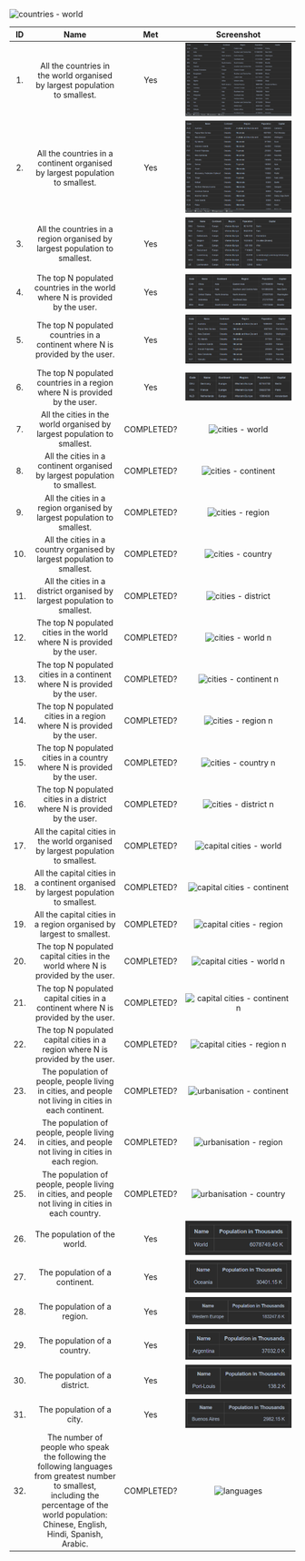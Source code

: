 

![countries - world](allWorldCountries.png)  


| ID | Name | Met | Screenshot |
| :---: | :---: | :---: | :---: |
| 1. | All the countries in the world organised by largest population to smallest. | Yes | ![countries - world](requirments_screenshots/allWorldCountries.png) |
| 2. | All the countries in a continent organised by largest population to smallest. | Yes | ![countries - continent](requirments_screenshots/allCountriesContinent.png) |
| 3. | All the countries in a region organised by largest population to smallest. | Yes | ![countries - region](requirments_screenshots/allCountriesRegion.png) |
| 4. | The top N populated countries in the world where N is provided by the user. | Yes | ![countries - world n](requirments_screenshots/top5_worldCountries.png) |
| 5. | The top N populated countries in a continent where N is provided by the user. | Yes | ![countries - continent n](requirments_screenshots/top8_continentCountries.png) |
| 6. | The top N populated countries in a region where N is provided by the user. | Yes | ![countries - region n](requirments_screenshots/top3_regionCountries.png) |
| 7. | All the cities in the world organised by largest population to smallest. | COMPLETED? | ![cities - world](requirments_screenshots/FILENAME_HERE) |
| 8. | All the cities in a continent organised by largest population to smallest. | COMPLETED? | ![cities - continent](requirments_screenshots/FILENAME_HERE) |
| 9. | All the cities in a region organised by largest population to smallest. | COMPLETED? | ![cities - region](requirments_screenshots/FILENAME_HERE) | 
| 10. | All the cities in a country organised by largest population to smallest. | COMPLETED? | ![cities - country](requirments_screenshots/FILENAME_HERE) |
| 11. | All the cities in a district organised by largest population to smallest. | COMPLETED? | ![cities - district](requirments_screenshots/FILENAME_HERE) |
| 12. | The top N populated cities in the world where N is provided by the user. | COMPLETED? | ![cities - world n](requirments_screenshots/FILENAME_HERE) |
| 13. | The top N populated cities in a continent where N is provided by the user. | COMPLETED? | ![cities - continent n](requirments_screenshots/FILENAME_HERE) | 
| 14. | The top N populated cities in a region where N is provided by the user. | COMPLETED? | ![cities - region n](requirments_screenshots/FILENAME_HERE) |
| 15. | The top N populated cities in a country where N is provided by the user. | COMPLETED? | ![cities - country n](requirments_screenshots/FILENAME_HERE) |
| 16. | The top N populated cities in a district where N is provided by the user. | COMPLETED? | ![cities - district n](requirments_screenshots/FILENAME_HERE) |
| 17. | All the capital cities in the world organised by largest population to smallest. | COMPLETED? | ![capital cities - world](requirments_screenshots/FILENAME_HERE) |
| 18. | All the capital cities in a continent organised by largest population to smallest. | COMPLETED? | ![capital cities - continent](requirments_screenshots/FILENAME_HERE) |
| 19. | All the capital cities in a region organised by largest to smallest. | COMPLETED? | ![capital cities - region](requirments_screenshots/FILENAME_HERE) | 
| 20. | The top N populated capital cities in the world where N is provided by the user. | COMPLETED? | ![capital cities - world n](requirments_screenshots/FILENAME_HERE) | 
| 21. | The top N populated capital cities in a continent where N is provided by the user. | COMPLETED? | ![capital cities - continent n](requirments_screenshots/FILENAME_HERE) | 
| 22. | The top N populated capital cities in a region where N is provided by the user. | COMPLETED? | ![capital cities - region n](requirments_screenshots/FILENAME_HERE) | 
| 23. | The population of people, people living in cities, and people not living in cities in each continent. | COMPLETED? | ![urbanisation - continent](requirments_screenshots/FILENAME_HERE) | 
| 24. | The population of people, people living in cities, and people not living in cities in each region. | COMPLETED? | ![urbanisation - region](requirments_screenshots/FILENAME_HERE) | 
| 25. | The population of people, people living in cities, and people not living in cities in each country. | COMPLETED? | ![urbanisation - country](requirments_screenshots/FILENAME_HERE) | 
| 26. | The population of the world. | Yes | ![total population - world](requirments_screenshots/totalPopulationWorld.png) | 
| 27. | The population of a continent. | Yes | ![total population - continent](requirments_screenshots/totalPopulationContinent.png) | 
| 28. | The population of a region. | Yes | ![total population - region](requirments_screenshots/totalPopulationRegion.png) | 
| 29. | The population of a country. | Yes | ![total population - country](requirments_screenshots/totalPopulationCountry.png) | 
| 30. | The population of a district. | Yes | ![total population - district](requirments_screenshots/totalPopulationDistrict.png) | 
| 31. | The population of a city. | Yes | ![total population - city](requirments_screenshots/totalPopulationCity.png) | 
| 32. | The number of people who speak the following the following languages from greatest number to smallest,<br>including the percentage of the world population:<br> Chinese, English, Hindi, Spanish, Arabic. | COMPLETED? | ![languages](requirments_screenshots/FILENAME_HERE) | 